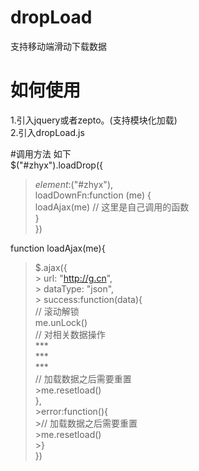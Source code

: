 # dropLoad
支持移动端滑动下载数据

# 如何使用
1.引入jquery或者zepto。(支持模块化加载)  
2.引入dropLoad.js  
 
#调用方法 如下  
  $("#zhyx").loadDrop({  
   > $element:$("#zhyx"),  
   > loadDownFn:function (me) {  
   > loadAjax(me) // 这里是自己调用的函数  
   > }  
  })  
  
  function loadAjax(me){  
   > $.ajax({  
     >  url: "http://g.cn",  
      >  dataType: "json",  
      >  success:function(data){  
      // 滚动解锁  
      me.unLock()  
      // 对相关数据操作  
      ***  
      ***   
      ***  
      // 加载数据之后需要重置  
         >me.resetload()  
       },  
       >error:function(){  
       >// 加载数据之后需要重置  
       >me.resetload()  
      >}  
  >})  
